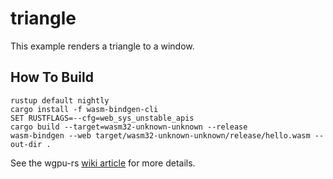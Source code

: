# triangle

This example renders a triangle to a window.

## How To Build

```
rustup default nightly
cargo install -f wasm-bindgen-cli
SET RUSTFLAGS=--cfg=web_sys_unstable_apis
cargo build --target=wasm32-unknown-unknown --release
wasm-bindgen --web target/wasm32-unknown-unknown/release/hello.wasm --out-dir .
```

See the wgpu-rs [wiki article](https://github.com/gfx-rs/wgpu/wiki/Running-on-the-Web-with-WebGPU-and-WebGL) for more details.

